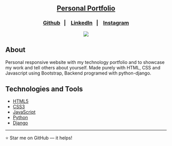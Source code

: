 <h2 align="center"><a href="https://mubashirofcl.github.io" target="_blank">Personal Portfolio</a></h2>

<h3 align="center">
    <p align="center">
      <a href="https://mubashirofcl.github.io">Github</a>&nbsp;&nbsp;&nbsp;|&nbsp;&nbsp;&nbsp;
      <a href="[#-technologies-and-tools](https://www.linkedin.com/in/mubashir-pp-4a53782b3?utm_source=share&utm_campaign=share_via&utm_content=profile&utm_medium=android_app)">LinkedIn</a>&nbsp;&nbsp;&nbsp;|&nbsp;&nbsp;&nbsp;
      <a href="https://www.instagram.com/mubasheeiir/">Instagram</a>
  </p>
</h3>

<p align="center">
    <a href="https://mubashirofcl.github.io" target="_blank"><img src="static/videos/VID-20240604-WA0149_2.gif">
  </a>
</p>

##  About

Personal responsive website with my technology portfolio and to showcase my work and tell others about yourself. Made purely with HTML, CSS and Javascript using Bootstrap, Backend programed with python-django.

##  Technologies and Tools

* [HTML5](https://developer.mozilla.org/en-US/docs/Glossary/HTML5)
* [CSS3](https://developer.mozilla.org/en-US/docs/Web/CSS)
* [JavaScript](https://www.javascript.com/)
* [Python](https://www.python.org/)
* [Django](https://www.djangoproject.com/)

---
:star: Star me on GitHub — it helps!

